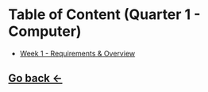 # Table of Content (Quarter 1 - Computer)

- [Week 1 - Requirements & Overview](./Q1/1-overview.md)

## [Go back ←](./index.md)